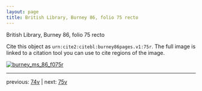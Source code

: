 ```yaml
---
layout: page
title: British Library, Burney 86, folio 75 recto
---
```


British Library, Burney 86, folio 75 recto

Cite this object as `urn:cite2:citebl:burney86pages.v1:75r`.  The full image is linked to a citation tool you can use to cite regions of the image.

[![burney_ms_86_f075r](http://www.homermultitext.org/iipsrv?IIIF=/project/homer/pyramidal/deepzoom/citebl/burney86imgs/v1/burney_ms_86_f075r.tif/full/800,/0/default.jpg)](http://www.homermultitext.org/ict2/?urn=urn:cite2:citebl:burney86imgs.v1:burney_ms_86_f075r) 

---

previous:  [74v](../74v/) | next: [75v](../75v/)